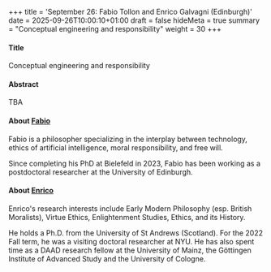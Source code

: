 +++
title = 'September 26: Fabio Tollon and Enrico Galvagni (Edinburgh)'
date = 2025-09-26T10:00:10+01:00
draft = false
hideMeta = true
summary = "Conceptual engineering and responsibility"
weight = 30
+++
 

#### Title
Conceptual engineering and responsibility

#### Abstract
TBA 

 

#### About [Fabio](https://fabiotollon.wixsite.com/fabiotollon/about)

Fabio is a philosopher specializing in the interplay between technology, ethics of artificial intelligence, moral responsibility, and free will.

Since completing his PhD at Bielefeld in 2023, Fabio has been working as a postdoctoral researcher at the University of Edinburgh. 

#### About [Enrico](https://edwebprofiles.ed.ac.uk/profile/enricogalvagni)

Enrico's research interests include Early Modern Philosophy (esp. British Moralists), Virtue Ethics, Enlightenment Studies, Ethics, and its History. 

He holds a Ph.D. from the University of St Andrews (Scotland). For the 2022 Fall term, he was a visiting doctoral researcher at NYU. He has also spent time as a DAAD research fellow at the University of Mainz, the Göttingen Institute of Advanced Study and the University of Cologne.





